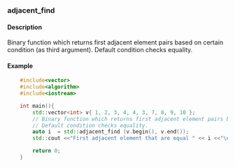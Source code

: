 ### adjacent_find

#### Description

Binary function which returns first adjacent element pairs based on certain condition (as third argument).  Default condition checks equality.

#### Example

```cpp
    #include<vector>
    #include<algorithm>
    #include<iostream>

    int main(){
        std::vector<int> v{ 1, 2, 3, 4, 4, 3, 7, 8, 9, 10 };
        // Binary function which returns first adjacent element pairs based on certain condition (as third argument) .
        // Default condition checks equality.
        auto i  = std::adjacent_find (v.begin(), v.end());
        std::cout <<"First adjacent element that are equal " << i <<"\n";

        return 0;
    }
```
